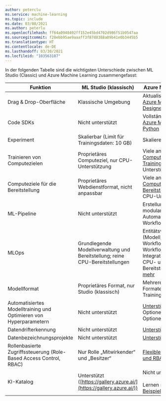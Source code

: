 ```yaml
---
author: peterclu
ms.service: machine-learning
ms.topic: include
ms.date: 03/08/2021
ms.author: peterlu
ms.openlocfilehash: ff64a0948402ff152e45bd4702d986f51b9547aa
ms.sourcegitcommit: f28ebb95ae9aaaff3f87d8388a09b41e0b3445b5
ms.translationtype: HT
ms.contentlocale: de-DE
ms.lasthandoff: 03/30/2021
ms.locfileid: "103563187"
---
```

In der folgenden Tabelle sind die wichtigsten Unterschiede zwischen ML Studio (Classic) und Azure Machine Learning zusammengefasst:

| Funktion | ML Studio (klassisch) | Azure Machine Learning |
|---| --- | --- |
| Drag & Drop-Oberfläche | Klassische Umgebung | Aktualisierte Umgebung – [Azure Machine Learning-Designer](../articles/machine-learning/concept-designer.md)| 
| Code SDKs | Nicht unterstützt | Vollständig integriert in [Azure Machine Learning Python](/python/api/overview/azure/ml/) und [R](https://github.com/Azure/azureml-sdk-for-r) SDKs |
| Experiment | Skalierbar (Limit für Trainingsdaten: 10 GB) | Skalieren mit Computeziel |
| Trainieren von Computezielen | Proprietäres Computeziel, nur CPU-Unterstützung | Viele anpassbare [Computeziele für das Training](../articles/machine-learning/concept-compute-target.md#train). GPU- und CPU-Unterstützung | 
| Computeziele für die Bereitstellung | Proprietäres Webdienstformat, nicht anpassbar | Viele anpassbare [Computeziele für die Bereitstellung](../articles/machine-learning/concept-compute-target.md#deploy). GPU- und CPU-Unterstützung |
| ML-Pipeline | Nicht unterstützt | Erstellung von flexiblen modularen [Pipelines](../articles/machine-learning/concept-ml-pipelines.md) zum Automatisieren von Workflows |
| MLOps | Grundlegende Modellverwaltung und Bereitstellung; reine CPU-Bereitstellungen | Entitätsversionierung (Modell, Daten, Workflows), Workflowautomatisierung, Integration in CICD-Tools, CPU- und GPU-Bereitstellungen [und mehr](../articles/machine-learning/concept-model-management-and-deployment.md) |
| Modellformat | Proprietäres Format, nur Studio (klassisch) | Mehrere unterstützte Formate, je nach Typ des Trainingsauftrags |
| Automatisiertes Modelltraining und Optimieren von Hyperparametern |  Nicht unterstützt | [Unterstützt](../articles/machine-learning/concept-automated-ml.md). Code First-Optionen und codefreie Optionen | 
| Datendrifterkennung | Nicht unterstützt | [Unterstützt](../articles/machine-learning/how-to-monitor-datasets.md) |
| Datenbezeichnungsprojekte | Nicht unterstützt | [Unterstützt](../articles/machine-learning/how-to-create-labeling-projects.md) |
| Rollenbasierte Zugriffssteuerung (Role-Based Access Control, RBAC) | Nur Rolle „Mitwirkender“ und „Besitzer“ | [Flexible Rollendefinition und RBAC-Steuerung](../articles/machine-learning/how-to-assign-roles.md) |
| KI-Katalog | Unterstützt ([https://gallery.azure.ai/](https://gallery.azure.ai/)) | Nicht unterstützt <br><br> Lernen mit [Python SDK-Beispielnotebooks](https://github.com/Azure/MachineLearningNotebooks) |